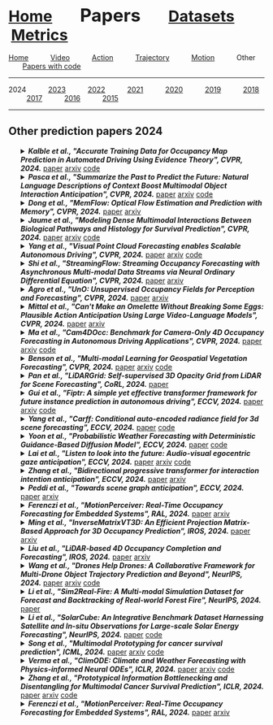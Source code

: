 <a name=top></a>
---
<a href=../../README.md#top><l style="font-size:30px">Home</l></a>&nbsp; &nbsp; &nbsp; &nbsp; &nbsp; &nbsp;<l style="font-size:35px">Papers</l>&nbsp; &nbsp; &nbsp; &nbsp; &nbsp; &nbsp;<a href=../../datasets/datasets.md#top><l style="font-size:30px">Datasets</l></a>&nbsp; &nbsp; &nbsp; &nbsp; &nbsp; &nbsp;<a href=../../metrics/metrics.md#top><l style="font-size:30px">Metrics</l></a>&nbsp; &nbsp; &nbsp; &nbsp; &nbsp; &nbsp;
---
[Home](../papers.md#top)&nbsp; &nbsp; &nbsp; &nbsp; &nbsp; &nbsp;[Video](../video/video_papers.md#top)&nbsp; &nbsp; &nbsp; &nbsp; &nbsp; &nbsp;[Action](../action/action_papers.md#top)&nbsp; &nbsp; &nbsp; &nbsp; &nbsp; &nbsp;[Trajectory](../trajectory/trajectory_papers.md#top)&nbsp; &nbsp; &nbsp; &nbsp; &nbsp; &nbsp;[Motion](../motion/motion_papers.md#top)&nbsp; &nbsp; &nbsp; &nbsp; &nbsp; &nbsp;Other&nbsp; &nbsp; &nbsp; &nbsp; &nbsp; &nbsp;[Papers with code](../papers_with_code/papers_with_code.md#top)&nbsp; &nbsp; &nbsp; &nbsp; &nbsp; &nbsp;
___
2024&nbsp; &nbsp; &nbsp; &nbsp; &nbsp; &nbsp;[2023](2023.md#top)&nbsp; &nbsp; &nbsp; &nbsp; &nbsp; &nbsp;[2022](2022.md#top)&nbsp; &nbsp; &nbsp; &nbsp; &nbsp; &nbsp;[2021](2021.md#top)&nbsp; &nbsp; &nbsp; &nbsp; &nbsp; &nbsp;[2020](2020.md#top)&nbsp; &nbsp; &nbsp; &nbsp; &nbsp; &nbsp;[2019](2019.md#top)&nbsp; &nbsp; &nbsp; &nbsp; &nbsp; &nbsp;[2018](2018.md#top)&nbsp; &nbsp; &nbsp; &nbsp; &nbsp; &nbsp;[2017](2017.md#top)&nbsp; &nbsp; &nbsp; &nbsp; &nbsp; &nbsp;[2016](2016.md#top)&nbsp; &nbsp; &nbsp; &nbsp; &nbsp; &nbsp;[2015](2015.md#top)&nbsp; &nbsp; &nbsp; &nbsp; &nbsp; &nbsp;
___
<h2>Other prediction papers 2024</h2> 
<ul><a name=Kalble_Accurate_2024_CVPR/>
<details close>
<summary><strong><em>Kalble et al., "Accurate Training Data for Occupancy Map Prediction in Automated Driving Using Evidence Theory", CVPR, 2024.</em></strong> <a href=https://openaccess.thecvf.com/content/CVPR2024/papers/Kalble_Accurate_Training_Data_for_Occupancy_Map_Prediction_in_Automated_Driving_CVPR_2024_paper.pdf>paper</a> <a href=https://arxiv.org/pdf/2405.10575>arxiv</a> <a href=https://github.com/boschresearch/evidential-occupancy>code</a></summary>
<ul>
<em>Datasets</em>
<ul>
<li><a href="../../datasets/alphabetical/j-z_alphabetical_datasets.md#nuscenes">nuScenes</a></li>
<li><a href="../../datasets/alphabetical/j-z_alphabetical_datasets.md#womd">WOMD</a></li>
</ul>
<em>Metrics</em>
<ul>
<li><a href="../../metrics/other/other_alphabetical/other_j-z_metrics.md#mae">MAE</a></li>
<li><a href="../../metrics/other/other_alphabetical/other_j-z_metrics.md#rmse">RMSE</a></li>
</ul>
<details close>
<summary><em>Bibtex</em></summary>
<pre>
@InProceedings{Kalble_Accurate_2024_CVPR,
    author = "Kalble, Jonas and Wirges, Sascha and Tatarchenko, Maxim and Ilg, Eddy",
    title = "Accurate Training Data for Occupancy Map Prediction in Automated Driving Using Evidence Theory",
    booktitle = "CVPR",
    year = "2024"
}
</pre>
</details>

</ul>
</details>

<a name=Pasca_Summarize_2024_CVPR/>
<details close>
<summary><strong><em>Pasca et al., "Summarize the Past to Predict the Future: Natural Language Descriptions of Context Boost Multimodal Object Interaction Anticipation", CVPR, 2024.</em></strong> <a href=https://openaccess.thecvf.com/content/CVPR2024/papers/Pasca_Summarize_the_Past_to_Predict_the_Future_Natural_Language_Descriptions_CVPR_2024_paper.pdf>paper</a> <a href=https://arxiv.org/pdf/2301.09209>arxiv</a> <a href=https://github.com/algvr/transfusion>code</a></summary>
<ul>
<em>Datasets</em>
<ul>
<li><a href="../../datasets/alphabetical/e-i_alphabetical_datasets.md#ego4d">Ego4D</a></li>
</ul>
<em>Metrics</em>
<ul>
<li><a href="../../metrics/other/other_alphabetical/other_j-z_metrics.md#ttc">TTC</a></li>
</ul>
<details close>
<summary><em>Bibtex</em></summary>
<pre>
@InProceedings{Pasca_Summarize_2024_CVPR,
    author = "Pasca, Razvan-George and Gavryushin, Alexey and Hamza, Muhammad and Kuo, Yen-Ling and Mo, Kaichun and Van Gool, Luc and Hilliges, Otmar and Wang, Xi",
    title = "Summarize the Past to Predict the Future: Natural Language Descriptions of Context Boost Multimodal Object Interaction Anticipation",
    booktitle = "CVPR",
    year = "2024"
}
</pre>
</details>

</ul>
</details>

<a name=Dong_MemFlow_2024_CVPR/>
<details close>
<summary><strong><em>Dong et al., "MemFlow: Optical Flow Estimation and Prediction with Memory", CVPR, 2024.</em></strong> <a href=https://openaccess.thecvf.com/content/CVPR2024/papers/Dong_MemFlow_Optical_Flow_Estimation_and_Prediction_with_Memory_CVPR_2024_paper.pdf>paper</a> <a href=https://arxiv.org/pdf/2404.04808>arxiv</a></summary>
<ul>
<em>Datasets</em>
<ul>
<li><a href="../../datasets/alphabetical/j-z_alphabetical_datasets.md#kitti">KITTI</a></li>
<li><a href="../../datasets/alphabetical/j-z_alphabetical_datasets.md#sintel">Sintel</a></li>
<li><a href="../../datasets/alphabetical/e-i_alphabetical_datasets.md#flyingthings3d">FlyingThings3D</a></li>
</ul>
<em>Metrics</em>
<ul>
<li><a href="../../metrics/other/other_alphabetical/other_e-i_metrics.md#epe">EPE</a></li>
</ul>
<details close>
<summary><em>Bibtex</em></summary>
<pre>
@InProceedings{Dong_MemFlow_2024_CVPR,
    author = "Dong, Qiaole and Fu, Yanwei",
    title = "MemFlow: Optical Flow Estimation and Prediction with Memory",
    booktitle = "CVPR",
    year = "2024"
}
</pre>
</details>

</ul>
</details>

<a name=Jaume_Modeling_2024_CVPR/>
<details close>
<summary><strong><em>Jaume et al., "Modeling Dense Multimodal Interactions Between Biological Pathways and Histology for Survival Prediction", CVPR, 2024.</em></strong> <a href=https://openaccess.thecvf.com/content/CVPR2024/papers/Jaume_Modeling_Dense_Multimodal_Interactions_Between_Biological_Pathways_and_Histology_for_CVPR_2024_paper.pdf>paper</a> <a href=https://arxiv.org/pdf/2304.06819>arxiv</a> <a href=https://github.com/mahmoodlab/SurvPath>code</a></summary>
<ul>
<em>Datasets</em>
<ul>
<li>Custom</li>

</ul>
<em>Metrics</em>
<ul>
<li><a href="../../metrics/other/other_alphabetical/other_a-d_metrics.md#c-index">c-index</a></li>
</ul>
<details close>
<summary><em>Bibtex</em></summary>
<pre>
@InProceedings{Jaume_Modeling_2024_CVPR,
    author = "Jaume, Guillaume and Vaidya, Anurag and Chen, Richard J. and Williamson, Drew F.K. and Liang, Paul Pu and Mahmood, Faisal",
    title = "Modeling Dense Multimodal Interactions Between Biological Pathways and Histology for Survival Prediction",
    booktitle = "CVPR",
    year = "2024"
}
</pre>
</details>

</ul>
</details>

<a name=Yang_Visual_2024_CVPR/>
<details close>
<summary><strong><em>Yang et al., "Visual Point Cloud Forecasting enables Scalable Autonomous Driving", CVPR, 2024.</em></strong> <a href=https://openaccess.thecvf.com/content/CVPR2024/papers/Yang_Visual_Point_Cloud_Forecasting_enables_Scalable_Autonomous_Driving_CVPR_2024_paper.pdf>paper</a> <a href=https://arxiv.org/pdf/2312.17655>arxiv</a> <a href=https://github.com/OpenDriveLab/ViDAR>code</a></summary>
<ul>
<em>Datasets</em>
<ul>
<li><a href="../../datasets/alphabetical/j-z_alphabetical_datasets.md#nuscenes">nuScenes</a></li>
</ul>
<em>Metrics</em>
<ul>
<li><a href="../../metrics/other/other_alphabetical/other_e-i_metrics.md#iou">IoU</a></li>
<li><a href="../../metrics/other/other_alphabetical/other_a-d_metrics.md#cd">CD</a></li>
<li><a href="../../metrics/other/other_alphabetical/other_j-z_metrics.md#vpq">VPQ</a></li>
</ul>
<details close>
<summary><em>Bibtex</em></summary>
<pre>
@InProceedings{Yang_Visual_2024_CVPR,
    author = "Yang, Zetong and Chen, Li and Sun, Yanan and Li, Hongyang",
    title = "Visual Point Cloud Forecasting enables Scalable Autonomous Driving",
    booktitle = "CVPR",
    year = "2024"
}
</pre>
</details>

</ul>
</details>

<a name=Shi_StreamingFlow_2024_CVPR/>
<details close>
<summary><strong><em>Shi et al., "StreamingFlow: Streaming Occupancy Forecasting with Asynchronous Multi-modal Data Streams via Neural Ordinary Differential Equation", CVPR, 2024.</em></strong> <a href=https://openaccess.thecvf.com/content/CVPR2024/papers/Shi_StreamingFlow_Streaming_Occupancy_Forecasting_with_Asynchronous_Multi-modal_Data_Streams_via_CVPR_2024_paper.pdf>paper</a> <a href=https://arxiv.org/pdf/2302.09585>arxiv</a></summary>
<ul>
<em>Datasets</em>
<ul>
<li><a href="../../datasets/alphabetical/j-z_alphabetical_datasets.md#nuscenes">nuScenes</a></li>
<li><a href="../../datasets/alphabetical/j-z_alphabetical_datasets.md#lyft">Lyft</a></li>
</ul>
<em>Metrics</em>
<ul>
<li><a href="../../metrics/other/other_alphabetical/other_e-i_metrics.md#iou">IoU</a></li>
<li><a href="../../metrics/other/other_alphabetical/other_j-z_metrics.md#vpq">VPQ</a></li>
<li><a href="../../metrics/other/other_alphabetical/other_j-z_metrics.md#sq">SQ</a></li>
<li><a href="../../metrics/other/other_alphabetical/other_j-z_metrics.md#pq">PQ</a></li>
<li><a href="../../metrics/other/other_alphabetical/other_a-d_metrics.md#cq">CQ</a></li>
</ul>
<details close>
<summary><em>Bibtex</em></summary>
<pre>
@InProceedings{Shi_StreamingFlow_2024_CVPR,
    author = "Shi, Yining and Jiang, Kun and Wang, Ke and Li, Jiusi and Wang, Yunlong and Yang, Mengmeng and Yang, Diange",
    title = "StreamingFlow: Streaming Occupancy Forecasting with Asynchronous Multi-modal Data Streams via Neural Ordinary Differential Equation",
    booktitle = "CVPR",
    year = "2024"
}
</pre>
</details>

</ul>
</details>

<a name=Agro_UnO_2024_CVPR/>
<details close>
<summary><strong><em>Agro et al., "UnO: Unsupervised Occupancy Fields for Perception and Forecasting", CVPR, 2024.</em></strong> <a href=https://openaccess.thecvf.com/content/CVPR2024/papers/Agro_UnO_Unsupervised_Occupancy_Fields_for_Perception_and_Forecasting_CVPR_2024_paper.pdf>paper</a> <a href=https://arxiv.org/abs/2406.08691>arxiv</a></summary>
<ul>
<em>Datasets</em>
<ul>
<li><a href="../../datasets/alphabetical/j-z_alphabetical_datasets.md#nuscenes">nuScenes</a></li>
<li><a href="../../datasets/alphabetical/a-d_alphabetical_datasets.md#argoverse">Argoverse</a></li>
<li><a href="../../datasets/alphabetical/j-z_alphabetical_datasets.md#kitti">KITTI</a></li>
</ul>
<em>Metrics</em>
<ul>
<li><a href="../../metrics/other/other_alphabetical/other_a-d_metrics.md#cd">CD</a></li>
<li><a href="../../metrics/other/other_alphabetical/other_j-z_metrics.md#l1">L1</a></li>
<li><a href="../../metrics/other/other_alphabetical/other_j-z_metrics.md#nfcd">NFCD</a></li>
</ul>
<details close>
<summary><em>Bibtex</em></summary>
<pre>
@InProceedings{Agro_UnO_2024_CVPR,
    author = "Agro, Ben and Sykora, Quinlan and Casas, Sergio and Gilles, Thomas and Urtasun, Raquel",
    title = "UnO: Unsupervised Occupancy Fields for Perception and Forecasting",
    booktitle = "CVPR",
    year = "2024"
}
</pre>
</details>

</ul>
</details>

<a name=Mittal_Cant_2024_CVPR/>
<details close>
<summary><strong><em>Mittal et al., "Can't Make an Omelette Without Breaking Some Eggs: Plausible Action Anticipation Using Large Video-Language Models", CVPR, 2024.</em></strong> <a href=https://openaccess.thecvf.com/content/CVPR2024/papers/Mittal_Cant_Make_an_Omelette_Without_Breaking_Some_Eggs_Plausible_Action_CVPR_2024_paper.pdf>paper</a> <a href=https://arxiv.org/pdf/2405.20305>arxiv</a></summary>
<ul>
<em>Datasets</em>
<ul>
<li><a href="../../datasets/alphabetical/e-i_alphabetical_datasets.md#epic-kitchens">Epic-Kitchens</a></li>
<li><a href="../../datasets/alphabetical/e-i_alphabetical_datasets.md#ego4d">Ego4D</a></li>
</ul>
<em>Metrics</em>
<ul>
<li><a href="../../metrics/other/other_alphabetical/other_a-d_metrics.md#bleu">BLEU</a></li>
<li><a href="../../metrics/other/other_alphabetical/other_j-z_metrics.md#rs">RS</a></li>
</ul>
<details close>
<summary><em>Bibtex</em></summary>
<pre>
@InProceedings{Mittal_Cant_2024_CVPR,
    author = "Mittal, Himangi and Agarwal, Nakul and Lo, Shao-Yuan and Lee, Kwonjoon",
    title = "Can't Make an Omelette Without Breaking Some Eggs: Plausible Action Anticipation Using Large Video-Language Models",
    booktitle = "CVPR",
    year = "2024"
}
</pre>
</details>

</ul>
</details>

<a name=Ma_Cam4DOcc_2024_CVPR/>
<details close>
<summary><strong><em>Ma et al., "Cam4DOcc: Benchmark for Camera-Only 4D Occupancy Forecasting in Autonomous Driving Applications", CVPR, 2024.</em></strong> <a href=https://openaccess.thecvf.com/content/CVPR2024/papers/Ma_Cam4DOcc_Benchmark_for_Camera-Only_4D_Occupancy_Forecasting_in_Autonomous_Driving_CVPR_2024_paper.pdf>paper</a> <a href=https://arxiv.org/pdf/2311.17663>arxiv</a> <a href=https://github.com/haomo-ai/Cam4DOcc>code</a></summary>
<ul>
<em>Datasets</em>
<ul>
<li><a href="../../datasets/alphabetical/j-z_alphabetical_datasets.md#nuscenes">nuScenes</a></li>
<li><a href="../../datasets/alphabetical/j-z_alphabetical_datasets.md#lyft">Lyft</a></li>
</ul>
<em>Metrics</em>
<ul>
<li><a href="../../metrics/other/other_alphabetical/other_e-i_metrics.md#iou">IoU</a></li>
</ul>
<details close>
<summary><em>Bibtex</em></summary>
<pre>
@InProceedings{Ma_Cam4DOcc_2024_CVPR,
    author = "Ma, Junyi and Chen, Xieyuanli and Huang, Jiawei and Xu, Jingyi and Luo, Zhen and Xu, Jintao and Gu, Weihao and Ai, Rui and Wang, Hesheng",
    title = "Cam4DOcc: Benchmark for Camera-Only 4D Occupancy Forecasting in Autonomous Driving Applications",
    booktitle = "CVPR",
    year = "2024"
}
</pre>
</details>

</ul>
</details>

<a name=Benson_Multimodal_2024_CVPR/>
<details close>
<summary><strong><em>Benson et al., "Multi-modal Learning for Geospatial Vegetation Forecasting", CVPR, 2024.</em></strong> <a href=https://openaccess.thecvf.com/content/CVPR2024/papers/Benson_Multi-modal_Learning_for_Geospatial_Vegetation_Forecasting_CVPR_2024_paper.pdf>paper</a> <a href=https://arxiv.org/pdf/2303.16198>arxiv</a> <a href=https://github.com/vitusbenson/greenearthnet>code</a></summary>
<ul>
<em>Datasets</em>
<ul>
<li><a href="../../datasets/alphabetical/e-i_alphabetical_datasets.md#greenearthnet">GreenEarthNet</a></li>
</ul>
<em>Metrics</em>
<ul>
<li><a href="../../metrics/other/other_alphabetical/other_j-z_metrics.md#rmse">RMSE</a></li>
<li><a href="../../metrics/other/other_alphabetical/other_a-d_metrics.md#corr">Corr</a></li>
<li><a href="../../metrics/other/other_alphabetical/other_j-z_metrics.md#nse">NSE</a></li>
</ul>
<details close>
<summary><em>Bibtex</em></summary>
<pre>
@InProceedings{Benson_Multimodal_2024_CVPR,
    author = "Benson, Vitus and Robin, Claire and Requena-Mesa, Christian and Alonso, Lazaro and Carvalhais, Nuno and Cort\'es, Jos\'e and Gao, Zhihan and Linscheid, Nora and Weynants, M\'elanie and Reichstein, Markus",
    title = "Multi-modal Learning for Geospatial Vegetation Forecasting",
    booktitle = "CVPR",
    year = "2024"
}
</pre>
</details>

</ul>
</details>

<a name=Pan_LiDARGrid_2024_CoRL/>
<details close>
<summary><strong><em>Pan et al., "LiDARGrid: Self-supervised 3D Opacity Grid from LiDAR for Scene Forecasting", CoRL, 2024.</em></strong> <a href=https://openreview.net/pdf?id=MfuzopqVOX>paper</a></summary>
<ul>
<em>Datasets</em>
<ul>
<li><a href="../../datasets/alphabetical/j-z_alphabetical_datasets.md#nuscenes">nuScenes</a></li>
</ul>
<em>Metrics</em>
<ul>
<li><a href="../../metrics/other/other_alphabetical/other_a-d_metrics.md#cd">CD</a></li>
<li><a href="../../metrics/other/other_alphabetical/other_j-z_metrics.md#l1">L1</a></li>
<li><a href="../../metrics/other/other_alphabetical/other_a-d_metrics.md#absrel">AbsRel</a></li>
</ul>
<details close>
<summary><em>Bibtex</em></summary>
<pre>
@inproceedings{Pan_LiDARGrid_2024_CoRL,
    author = "Pan, Chuanyu and Xu, Aolin",
    title = "Li{DARG}rid: Self-supervised 3D Opacity Grid from Li{DAR} for Scene Forecasting",
    booktitle = "CoRL",
    year = "2024"
}
</pre>
</details>

</ul>
</details>

<a name=Gui_Fiptr_2024_ECCV/>
<details close>
<summary><strong><em>Gui et al., "Fiptr: A simple yet effective transformer framework for future instance prediction in autonomous driving", ECCV, 2024.</em></strong> <a href=https://www.ecva.net/papers/eccv_2024/papers_ECCV/papers/11758.pdf>paper</a> <a href=https://arxiv.org/pdf/2404.12867>arxiv</a> <a href=https://github.com/TabGuigui/FipTR>code</a></summary>
<ul>
<em>Datasets</em>
<ul>
<li><a href="../../datasets/alphabetical/j-z_alphabetical_datasets.md#nuscenes">nuScenes</a></li>
</ul>
<em>Metrics</em>
<ul>
<li><a href="../../metrics/other/other_alphabetical/other_e-i_metrics.md#iou">IoU</a></li>
<li><a href="../../metrics/other/other_alphabetical/other_j-z_metrics.md#vpq">VPQ</a></li>
<li><a href="../../metrics/other/other_alphabetical/other_j-z_metrics.md#map">mAP</a></li>
<li><a href="../../metrics/other/other_alphabetical/other_a-d_metrics.md#ave">AVE</a></li>
</ul>
<details close>
<summary><em>Bibtex</em></summary>
<pre>
@inproceedings{Gui_Fiptr_2024_ECCV,
    author = "Gui, Xingtai and Huang, Tengteng and Shao, Haonan and Yao, Haotian and Zhang, Chi",
    title = "Fiptr: A simple yet effective transformer framework for future instance prediction in autonomous driving",
    booktitle = "ECCV",
    year = "2024"
}
</pre>
</details>

</ul>
</details>

<a name=Yang_Carff_2024_ECCV/>
<details close>
<summary><strong><em>Yang et al., "Carff: Conditional auto-encoded radiance field for 3d scene forecasting", ECCV, 2024.</em></strong> <a href=https://www.ecva.net/papers/eccv_2024/papers_ECCV/papers/12520.pdf>paper</a> <a href=https://www.carff.website/>code</a></summary>
<ul>
<em>Datasets</em>
<ul>
<li><a href="../../datasets/alphabetical/a-d_alphabetical_datasets.md#carla">CARLA</a></li>
</ul>
<em>Metrics</em>
<ul>
<li><a href="../../metrics/other/other_alphabetical/other_j-z_metrics.md#psnr">PSNR</a></li>
</ul>
<details close>
<summary><em>Bibtex</em></summary>
<pre>
@inproceedings{Yang_Carff_2024_ECCV,
    author = "Yang, Jiezhi and Desai, Khushi and Packer, Charles and Bhatia, Harshil and Rhinehart, Nicholas and McAllister, Rowan and Gonzalez, Joseph E",
    title = "Carff: Conditional auto-encoded radiance field for 3d scene forecasting",
    booktitle = "ECCV",
    year = "2024"
}
</pre>
</details>

</ul>
</details>

<a name=Yoon_Probabilistic_2024_ECCV/>
<details close>
<summary><strong><em>Yoon et al., "Probabilistic Weather Forecasting with Deterministic Guidance-Based Diffusion Model", ECCV, 2024.</em></strong> <a href=https://www.ecva.net/papers/eccv_2024/papers_ECCV/papers/04326.pdf>paper</a> <a href=https://github.com/DongGeun-Yoon/DGDM>code</a></summary>
<ul>
<em>Datasets</em>
<ul>
<li><a href="../../datasets/alphabetical/j-z_alphabetical_datasets.md#mmnist">MMNIST</a></li>
<li><a href="../../datasets/alphabetical/j-z_alphabetical_datasets.md#weatherbench">WeatherBench</a></li>
<li><a href="../../datasets/alphabetical/j-z_alphabetical_datasets.md#pnw-typhoon">PNW-Typhoon</a></li>
</ul>
<em>Metrics</em>
<ul>
<li><a href="../../metrics/other/other_alphabetical/other_j-z_metrics.md#mae">MAE</a></li>
<li><a href="../../metrics/other/other_alphabetical/other_j-z_metrics.md#mse">MSE</a></li>
<li><a href="../../metrics/other/other_alphabetical/other_j-z_metrics.md#ssim">SSIM</a></li>
<li><a href="../../metrics/other/other_alphabetical/other_j-z_metrics.md#psnr">PSNR</a></li>
<li><a href="../../metrics/other/other_alphabetical/other_e-i_metrics.md#fvd">FVD</a></li>
</ul>
<details close>
<summary><em>Bibtex</em></summary>
<pre>
@inproceedings{Yoon_Probabilistic_2024_ECCV,
    author = "Yoon, Donggeun and Seo, Minseok and Kim, Doyi and Choi, Yeji and Cho, Donghyeon",
    title = "Probabilistic Weather Forecasting with Deterministic Guidance-Based Diffusion Model",
    booktitle = "ECCV",
    year = "2024"
}
</pre>
</details>

</ul>
</details>

<a name=Lai_Listen_2024_ECCV/>
<details close>
<summary><strong><em>Lai et al., "Listen to look into the future: Audio-visual egocentric gaze anticipation", ECCV, 2024.</em></strong> <a href=https://www.ecva.net/papers/eccv_2024/papers_ECCV/papers/01396.pdf>paper</a> <a href=https://arxiv.org/pdf/2305.03907>arxiv</a> <a href=https://bolinlai.github.io/CSTS-EgoGazeAnticipation/>code</a></summary>
<ul>
<em>Datasets</em>
<ul>
<li><a href="../../datasets/alphabetical/e-i_alphabetical_datasets.md#egtea_gaze+">EGTEA Gaze+</a></li>
<li><a href="../../datasets/alphabetical/e-i_alphabetical_datasets.md#ego4d">Ego4D</a></li>
</ul>
<em>Metrics</em>
<ul>
<li><a href="../../metrics/other/other_alphabetical/other_e-i_metrics.md#f1">F1</a></li>
<li><a href="../../metrics/other/other_alphabetical/other_j-z_metrics.md#recall">Recall</a></li>
<li><a href="../../metrics/other/other_alphabetical/other_j-z_metrics.md#precision">Precision</a></li>
</ul>
<details close>
<summary><em>Bibtex</em></summary>
<pre>
@inproceedings{Lai_Listen_2024_ECCV,
    author = "Lai, Bolin and Ryan, Fiona and Jia, Wenqi and Liu, Miao and Rehg, James M",
    title = "Listen to look into the future: Audio-visual egocentric gaze anticipation",
    booktitle = "ECCV",
    year = "2024"
}
</pre>
</details>

</ul>
</details>

<a name=Zhang_Bidirectional_2024_ECCV/>
<details close>
<summary><strong><em>Zhang et al., "Bidirectional progressive transformer for interaction intention anticipation", ECCV, 2024.</em></strong> <a href=https://www.ecva.net/papers/eccv_2024/papers_ECCV/papers/07631.pdf>paper</a> <a href=https://arxiv.org/pdf/2405.05552>arxiv</a></summary>
<ul>
<em>Datasets</em>
<ul>
<li><a href="../../datasets/alphabetical/e-i_alphabetical_datasets.md#epic-kitchens">Epic-Kitchens</a></li>
<li><a href="../../datasets/alphabetical/e-i_alphabetical_datasets.md#egtea_gaze+">EGTEA Gaze+</a></li>
<li><a href="../../datasets/alphabetical/e-i_alphabetical_datasets.md#ego4d">Ego4D</a></li>
</ul>
<em>Metrics</em>
<ul>
<li><a href="../../metrics/other/other_alphabetical/other_a-d_metrics.md#auc">AUC</a></li>
<li><a href="../../metrics/other/other_alphabetical/other_a-d_metrics.md#ade">ADE</a></li>
<li><a href="../../metrics/other/other_alphabetical/other_j-z_metrics.md#nss">NSS</a></li>
<li><a href="../../metrics/other/other_alphabetical/other_j-z_metrics.md#similarity">Similarity</a></li>
<li><a href="../../metrics/other/other_alphabetical/other_e-i_metrics.md#fde">FDE</a></li>
</ul>
<details close>
<summary><em>Bibtex</em></summary>
<pre>
@inproceedings{Zhang_Bidirectional_2024_ECCV,
    author = "Zhang, Zichen and Luo, Hongchen and Zhai, Wei and Cao, Yang and Kang, Yu",
    title = "Bidirectional progressive transformer for interaction intention anticipation",
    booktitle = "ECCV",
    year = "2024"
}
</pre>
</details>

</ul>
</details>

<a name=Peddi_Towards_2024_ECCV/>
<details close>
<summary><strong><em>Peddi et al., "Towards scene graph anticipation", ECCV, 2024.</em></strong> <a href=https://www.ecva.net/papers/eccv_2024/papers_ECCV/papers/12130.pdf>paper</a> <a href=https://arxiv.org/pdf/2403.04899>arxiv</a></summary>
<ul>
<em>Datasets</em>
<ul>
<li><a href="../../datasets/alphabetical/a-d_alphabetical_datasets.md#action_genome">Action Genome</a></li>
</ul>
<em>Metrics</em>
<ul>
<li><a href="../../metrics/other/other_alphabetical/other_j-z_metrics.md#recall">Recall</a></li>
</ul>
<details close>
<summary><em>Bibtex</em></summary>
<pre>
@inproceedings{Peddi_Towards_2024_ECCV,
    author = "Peddi, Rohith and Singh, Saksham and Saurabh and Singla, Parag and Gogate, Vibhav",
    title = "Towards scene graph anticipation",
    booktitle = "ECCV",
    year = "2024"
}
</pre>
</details>

</ul>
</details>

<a name=Ferenczi_MotionPerceiver_2024_RAL/>
<details close>
<summary><strong><em>Ferenczi et al., "MotionPerceiver: Real-Time Occupancy Forecasting for Embedded Systems", RAL, 2024.</em></strong> <a href=https://ieeexplore.ieee.org/stamp/stamp.jsp?tp=&arnumber=10417132>paper</a> <a href=https://arxiv.org/pdf/2306.08879>arxiv</a></summary>
<ul>
<em>Datasets</em>
<ul>
<li><a href="../../datasets/alphabetical/j-z_alphabetical_datasets.md#womd">WOMD</a></li>
</ul>
<em>Metrics</em>
<ul>
<li><a href="../../metrics/other/other_alphabetical/other_e-i_metrics.md#iou">IoU</a></li>
<li><a href="../../metrics/other/other_alphabetical/other_a-d_metrics.md#auc">AUC</a></li>
</ul>
<details close>
<summary><em>Bibtex</em></summary>
<pre>
@ARTICLE{Ferenczi_MotionPerceiver_2024_RAL,
    author = "Ferenczi, Bryce and Burke, Michael and Drummond, Tom",
    journal = "RAL",
    title = "MotionPerceiver: Real-Time Occupancy Forecasting for Embedded Systems",
    year = "2024",
    volume = "9",
    number = "3",
    pages = "2822-2829"
}
</pre>
</details>

</ul>
</details>

<a name=Ming_InverseMatrixVT3D_2024_IROS/>
<details close>
<summary><strong><em>Ming et al., "InverseMatrixVT3D: An Efficient Projection Matrix-Based Approach for 3D Occupancy Prediction", IROS, 2024.</em></strong> <a href=https://ieeexplore.ieee.org/stamp/stamp.jsp?tp=&arnumber=10802434>paper</a> <a href=https://arxiv.org/pdf/2401.12422>arxiv</a></summary>
<ul>
<em>Datasets</em>
<ul>
<li><a href="../../datasets/alphabetical/j-z_alphabetical_datasets.md#nuscenes">nuScenes</a></li>
</ul>
<em>Metrics</em>
<ul>
<li><a href="../../metrics/other/other_alphabetical/other_e-i_metrics.md#iou">IoU</a></li>
</ul>
<details close>
<summary><em>Bibtex</em></summary>
<pre>
@inproceedings{Ming_InverseMatrixVT3D_2024_IROS,
    author = "Ming, Zhenxing and Berrio, Julie Stephany and Shan, Mao and Worrall, Stewart",
    booktitle = "IROS",
    title = "InverseMatrixVT3D: An Efficient Projection Matrix-Based Approach for 3D Occupancy Prediction",
    year = "2024"
}
</pre>
</details>

</ul>
</details>

<a name=Liu_LiDAR_2024_IROS/>
<details close>
<summary><strong><em>Liu et al., "LiDAR-based 4D Occupancy Completion and Forecasting", IROS, 2024.</em></strong> <a href=https://ieeexplore.ieee.org/stamp/stamp.jsp?tp=&arnumber=10801302>paper</a> <a href=https://arxiv.org/pdf/2310.11239>arxiv</a></summary>
<ul>
<em>Datasets</em>
<ul>
<li><a href="../../datasets/alphabetical/a-d_alphabetical_datasets.md#argoverse">Argoverse</a></li>
<li><a href="../../datasets/alphabetical/j-z_alphabetical_datasets.md#lyft">Lyft</a></li>
<li><a href="../../datasets/alphabetical/a-d_alphabetical_datasets.md#apolloscape">ApolloScape</a></li>
</ul>
<em>Metrics</em>
<ul>
<li><a href="../../metrics/other/other_alphabetical/other_e-i_metrics.md#iou">IoU</a></li>
<li><a href="../../metrics/other/other_alphabetical/other_e-i_metrics.md#f1">F1</a></li>
<li><a href="../../metrics/other/other_alphabetical/other_j-z_metrics.md#recall">Recall</a></li>
<li><a href="../../metrics/other/other_alphabetical/other_j-z_metrics.md#precision">Precision</a></li>
<li><a href="../../metrics/other/other_alphabetical/other_j-z_metrics.md#map">mAP</a></li>
</ul>
<details close>
<summary><em>Bibtex</em></summary>
<pre>
@inproceedings{Liu_LiDAR_2024_IROS,
    author = "Liu, Xinhao and Gong, Moonjun and Fang, Qi and Xie, Haoyu and Li, Yiming and Zhao, Hang and Feng, Chen",
    booktitle = "IROS",
    title = "LiDAR-based 4D Occupancy Completion and Forecasting",
    year = "2024"
}
</pre>
</details>

</ul>
</details>

<a name=Wang_Drones_2024_NeurIPS/>
<details close>
<summary><strong><em>Wang et al., "Drones Help Drones: A Collaborative Framework for Multi-Drone Object Trajectory Prediction and Beyond", NeurIPS, 2024.</em></strong> <a href=https://openreview.net/pdf?id=20QgErW5zH>paper</a> <a href=https://arxiv.org/pdf/2405.14674>arxiv</a> <a href=https://github.com/WangzcBruce/DHD>code</a></summary>
<ul>
<em>Datasets</em>
<ul>
<li><a href="../../datasets/alphabetical/a-d_alphabetical_datasets.md#carla">CARLA</a></li>
</ul>
<em>Metrics</em>
<ul>
<li><a href="../../metrics/other/other_alphabetical/other_e-i_metrics.md#iou">IoU</a></li>
<li><a href="../../metrics/other/other_alphabetical/other_j-z_metrics.md#vpq">VPQ</a></li>
</ul>
<details close>
<summary><em>Bibtex</em></summary>
<pre>
@inproceedings{Wang_Drones_2024_NeurIPS,
    author = "Wang, Zhechao and Cheng, Peirui and Chen, Minxing and Tian, Pengju and Wang, Zhirui and Li, Xinming and Yang, Xue and Sun, Xian",
    title = "Drones Help Drones: A Collaborative Framework for Multi-Drone Object Trajectory Prediction and Beyond",
    booktitle = "NeurIPS",
    year = "2024"
}
</pre>
</details>

</ul>
</details>

<a name=Li_Simrealfire_2024_NeurIPS/>
<details close>
<summary><strong><em>Li et al., "Sim2Real-Fire: A Multi-modal Simulation Dataset for Forecast and Backtracking of Real-world Forest Fire", NeurIPS, 2024.</em></strong> <a href=https://openreview.net/pdf?id=DjCSjizgsH>paper</a></summary>
<ul>
<em>Datasets</em>
<ul>
<li>Custom</li>

</ul>
<em>Metrics</em>
<ul>
<li><a href="../../metrics/other/other_alphabetical/other_e-i_metrics.md#iou">IoU</a></li>
<li><a href="../../metrics/other/other_alphabetical/other_e-i_metrics.md#f1">F1</a></li>
<li><a href="../../metrics/other/other_alphabetical/other_a-d_metrics.md#auprc">AUPRC</a></li>
</ul>
<details close>
<summary><em>Bibtex</em></summary>
<pre>
@inproceedings{Li_Simrealfire_2024_NeurIPS,
    author = "Li, Yanzhi and Li, Keqiu and GUOHUI, LI and zumin wang and Ji, Chanqing and Wang, Lubo and Zuo, Die and Guo, Qing and Zhang, Feng and Wang, Manyu and Lin, Di",
    title = "Sim2Real-Fire: A Multi-modal Simulation Dataset for Forecast and Backtracking of Real-world Forest Fire",
    booktitle = "NeurIPS",
    year = "2024"
}
</pre>
</details>

</ul>
</details>

<a name=Li_Solarcube_2024_NeurIPS/>
<details close>
<summary><strong><em>Li et al., "SolarCube: An Integrative Benchmark Dataset Harnessing Satellite and In-situ Observations for Large-scale Solar Energy Forecasting", NeurIPS, 2024.</em></strong> <a href=https://openreview.net/pdf?id=WffhOhYvZ0>paper</a> <a href=https://github.com/Ruohan-Li/SolarCube>code</a></summary>
<ul>
<em>Datasets</em>
<ul>
<li><a href="../../datasets/alphabetical/j-z_alphabetical_datasets.md#solarcube">SolarCube</a></li>
</ul>
<em>Metrics</em>
<ul>
<li><a href="../../metrics/other/other_alphabetical/other_j-z_metrics.md#rmse">RMSE</a></li>
<li><a href="../../metrics/other/other_alphabetical/other_j-z_metrics.md#r-squared">R-squared</a></li>
<li><a href="../../metrics/other/other_alphabetical/other_e-i_metrics.md#fs">FS</a></li>
<li><a href="../../metrics/other/other_alphabetical/other_j-z_metrics.md#mbd">MBD</a></li>
</ul>
<details close>
<summary><em>Bibtex</em></summary>
<pre>
@inproceedings{Li_Solarcube_2024_NeurIPS,
    author = "Li, Ruohan and Xie, Yiqun and Jia, Xiaowei and Wang, Dongdong and Li, Yanhua and Zhang, Yingxue and Wang, Zhihao and Li, Zhili",
    title = "SolarCube: An Integrative Benchmark Dataset Harnessing Satellite and In-situ Observations for Large-scale Solar Energy Forecasting",
    booktitle = "NeurIPS",
    year = "2024"
}
</pre>
</details>

</ul>
</details>

<a name=Song_Multimodal_2024_ICML/>
<details close>
<summary><strong><em>Song et al., "Multimodal Prototyping for cancer survival prediction", ICML, 2024.</em></strong> <a href=https://openreview.net/pdf?id=3MfvxH3Gia>paper</a> <a href=https://arxiv.org/pdf/2407.00224>arxiv</a> <a href=https://github.com/mahmoodlab/MMP>code</a></summary>
<ul>
<em>Datasets</em>
<ul>
<li><a href="../../datasets/alphabetical/j-z_alphabetical_datasets.md#tcga">TCGA</a></li>
</ul>
<em>Metrics</em>
<ul>
<li><a href="../../metrics/other/other_alphabetical/other_a-d_metrics.md#c-index">C-index</a></li>
<li><a href="../../metrics/other/other_alphabetical/other_j-z_metrics.md#p-value">p-value</a></li>
</ul>
<details close>
<summary><em>Bibtex</em></summary>
<pre>
@inproceedings{Song_Multimodal_2024_ICML,
    author = "Song, Andrew H. and Chen, Richard J. and Jaume, Guillaume and Vaidya, Anurag Jayant and Baras, Alexander and Mahmood, Faisal",
    title = "Multimodal Prototyping for cancer survival prediction",
    booktitle = "ICML",
    year = "2024"
}
</pre>
</details>

</ul>
</details>

<a name=VermaCliMOD_2024_ICLR/>
<details close>
<summary><strong><em>Verma et al., "ClimODE: Climate and Weather Forecasting with Physics-informed Neural ODEs", ICLR, 2024.</em></strong> <a href=https://openreview.net/pdf?id=xuY33XhEGR>paper</a> <a href=https://arxiv.org/pdf/2404.10024>arxiv</a> <a href=https://github.com/Aalto-QuML/ClimODE>code</a></summary>
<ul>
<em>Datasets</em>
<ul>
<li><a href="../../datasets/alphabetical/j-z_alphabetical_datasets.md#weatherbench">WeatherBench</a></li>
</ul>
<em>Metrics</em>
<ul>
<li><a href="../../metrics/other/other_alphabetical/other_j-z_metrics.md#rmse">RMSE</a></li>
<li><a href="../../metrics/other/other_alphabetical/other_a-d_metrics.md#acc">ACC</a></li>
</ul>
<details close>
<summary><em>Bibtex</em></summary>
<pre>
@inproceedings{VermaCliMOD_2024_ICLR,
    author = "Verma, Yogesh and Heinonen, Markus and Garg, Vikas",
    title = "Clim{ODE}: Climate and Weather Forecasting with Physics-informed Neural {ODE}s",
    booktitle = "ICLR",
    year = "2024"
}
</pre>
</details>

</ul>
</details>

<a name=Zhang_prototypical_2024_ICLR/>
<details close>
<summary><strong><em>Zhang et al., "Prototypical Information Bottlenecking and Disentangling for Multimodal Cancer Survival Prediction", ICLR, 2024.</em></strong> <a href=https://openreview.net/pdf?id=otHZ8JAIgh>paper</a> <a href=https://arxiv.org/pdf/2401.01646>arxiv</a> <a href=https://github.com/zylbuaa/PIBD.git>code</a></summary>
<ul>
<em>Datasets</em>
<ul>
<li><a href="../../datasets/alphabetical/j-z_alphabetical_datasets.md#tcga">TCGA</a></li>
</ul>
<em>Metrics</em>
<ul>
<li><a href="../../metrics/other/other_alphabetical/other_a-d_metrics.md#c-index">C-index</a></li>
</ul>
<details close>
<summary><em>Bibtex</em></summary>
<pre>
@inproceedings{Zhang_prototypical_2024_ICLR,
    author = "Zhang, Yilan and Xu, Yingxue and Chen, Jianqi and Xie, Fengying and Chen, Hao",
    title = "Prototypical Information Bottlenecking and Disentangling for Multimodal Cancer Survival Prediction",
    booktitle = "ICLR",
    year = "2024"
}
</pre>
</details>

</ul>
</details>

<a name=Ferenczi_MotionPreceiver_2024_RAL/>
<details close>
<summary><strong><em>Ferenczi et al., "MotionPerceiver: Real-Time Occupancy Forecasting for Embedded Systems", RAL, 2024.</em></strong> <a href=https://ieeexplore.ieee.org/stamp/stamp.jsp?tp=&arnumber=10417132>paper</a> <a href=https://arxiv.org/pdf/2306.08879>arxiv</a></summary>
<ul>
<em>Datasets</em>
<ul>
<li><a href="../../datasets/alphabetical/j-z_alphabetical_datasets.md#womd">WOMD</a></li>
</ul>
<em>Metrics</em>
<ul>
<li><a href="../../metrics/other/other_alphabetical/other_e-i_metrics.md#iou">IoU</a></li>
<li><a href="../../metrics/other/other_alphabetical/other_a-d_metrics.md#auc">AUC</a></li>
</ul>
<details close>
<summary><em>Bibtex</em></summary>
<pre>
@ARTICLE{Ferenczi_MotionPreceiver_2024_RAL,
    author = "Ferenczi, Bryce and Burke, Michael and Drummond, Tom",
    journal = "RAL",
    title = "MotionPerceiver: Real-Time Occupancy Forecasting for Embedded Systems",
    year = "2024",
    volume = "9",
    number = "3",
    pages = "2822-2829"
}
</pre>
</details>

</ul>
</details>

</ul>